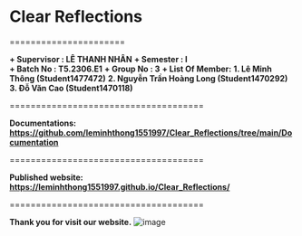 # Clear Reflections
======================  

**+ Supervisor		: LÊ THANH NHÂN**
**+ Semester		: I**	
**+ Batch No		: T5.2306.E1**
**+ Group No		: 3**
**+ List Of Member:**
	**1. Lê Minh Thông  		(Student1477472)**
	**2. Nguyễn Trần Hoàng Long	(Student1470292)**
	**3. Đỗ Văn Cao 		(Student1470118)**

=====================================

**Documentations: https://github.com/leminhthong1551997/Clear_Reflections/tree/main/Documentation**

=====================================

**Published website: https://leminhthong1551997.github.io/Clear_Reflections/**

=====================================

**Thank you for visit our website.**
![image](https://github.com/leminhthong1551997/Clear_Reflections/assets/116416757/046e82ae-f55d-4815-9004-4cf0d06378bf)

